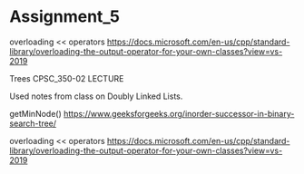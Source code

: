 # Assignment_5

overloading << operators
  https://docs.microsoft.com/en-us/cpp/standard-library/overloading-the-output-operator-for-your-own-classes?view=vs-2019

Trees
  CPSC_350-02 LECTURE  

Used notes from class on Doubly Linked Lists.

getMinNode()
  https://www.geeksforgeeks.org/inorder-successor-in-binary-search-tree/

overloading << operators
  https://docs.microsoft.com/en-us/cpp/standard-library/overloading-the-output-operator-for-your-own-classes?view=vs-2019
